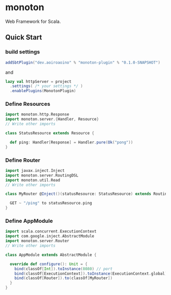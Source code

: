 # monoton

Web Framework for Scala.

## Quick Start

### build settings

```sbt
addSbtPlugin("dev.aoiroaoino" % "monoton-plugin" % "0.1.0-SNAPSHOT")
```
and
```sbt
lazy val httpServer = project
  .settings( /* your settings */ )
  .enablePlugins(MonotonPlugin)
```

### Define Resources

```scala
import monoton.http.Response
import monoton.server.{Handler, Resource}
// Write other imports

class StatusResource extends Resource {

  def ping: Handler[Response] = Handler.pure(Ok("pong"))
}
```

### Define Router

```scala
import javax.inject.Inject
import monoton.server.RoutingDSL
import monoton.util.Read
// Write other imports

class MyRouter @Inject()(statusResource: StatusResource) extends RoutingDSL {

  GET ~ "/ping" to statusResource.ping
}
```

### Define AppModule

```scala
import scala.concurrent.ExecutionContext
import com.google.inject.AbstractModule
import monoton.server.Router
// Write other imports

class AppModule extends AbstractModule {

  override def configure(): Unit = {
    bind(classOf[Int]).toInstance(8080) // port
    bind(classOf[ExecutionContext]).toInstance(ExecutionContext.global)
    bind(classOf[Router]).to(classOf[MyRouter])
  }
}
```
